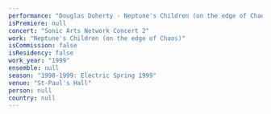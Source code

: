```yaml
---
performance: "Douglas Doherty - Neptune's Children (on the edge of Chaos)"
isPremiere: null
concert: "Sonic Arts Network Concert 2"
work: "Neptune's Children (on the edge of Chaos)"
isCommission: false
isResidency: false
work_year: "1999"
ensemble: null
season: "1998-1999: Electric Spring 1999"
venue: "St-Paul's Hall"
person: null
country: null
---
```



